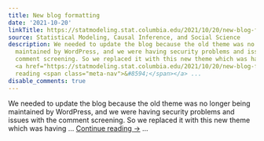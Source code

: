 ```yaml
---
title: New blog formatting
date: '2021-10-20'
linkTitle: https://statmodeling.stat.columbia.edu/2021/10/20/new-blog-formatting/
source: Statistical Modeling, Causal Inference, and Social Science
description: We needed to update the blog because the old theme was no longer being
  maintained by WordPress, and we were having security problems and issues with the
  comment screening. So we replaced it with this new theme which was having &#8230;
  <a href="https://statmodeling.stat.columbia.edu/2021/10/20/new-blog-formatting/">Continue
  reading <span class="meta-nav">&#8594;</span></a> ...
disable_comments: true
---
```

We needed to update the blog because the old theme was no longer being maintained by WordPress, and we were having security problems and issues with the comment screening. So we replaced it with this new theme which was having &#8230; <a href="https://statmodeling.stat.columbia.edu/2021/10/20/new-blog-formatting/">Continue reading <span class="meta-nav">&#8594;</span></a> ...